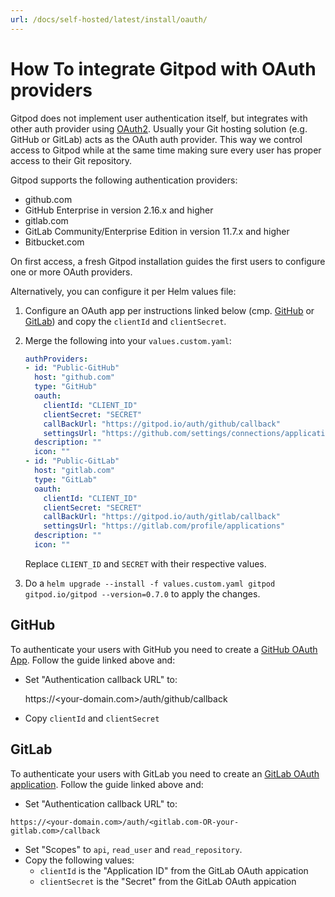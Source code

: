 ```yaml
---
url: /docs/self-hosted/latest/install/oauth/
---
```


# How To integrate Gitpod with OAuth providers

Gitpod does not implement user authentication itself, but integrates with other auth provider using [OAuth2](https://oauth.net/2/).
Usually your Git hosting solution (e.g. GitHub or GitLab) acts as the OAuth auth provider. This way we control access to Gitpod while at
the same time making sure every user has proper access to their Git repository.

Gitpod supports the following authentication providers:
* github.com
* GitHub Enterprise in version 2.16.x and higher
* gitlab.com
* GitLab Community/Enterprise Edition in version 11.7.x and higher
* Bitbucket.com

On first access, a fresh Gitpod installation guides the first users to configure one or more OAuth providers.

Alternatively, you can configure it per Helm values file:
 1. Configure an OAuth app per instructions linked below (cmp. [GitHub](#GitHub) or [GitLab](#GitLab)) and copy the `clientId` and `clientSecret`.

 2. Merge the following into your `values.custom.yaml`:
    ```yaml
    authProviders:
    - id: "Public-GitHub"
      host: "github.com"
      type: "GitHub"
      oauth:
        clientId: "CLIENT_ID"
        clientSecret: "SECRET"
        callBackUrl: "https://gitpod.io/auth/github/callback"
        settingsUrl: "https://github.com/settings/connections/applications/CLIENT_ID"
      description: ""
      icon: ""
    - id: "Public-GitLab"
      host: "gitlab.com"
      type: "GitLab"
      oauth:
        clientId: "CLIENT_ID"
        clientSecret: "SECRET"
        callBackUrl: "https://gitpod.io/auth/gitlab/callback"
        settingsUrl: "https://gitlab.com/profile/applications"
      description: ""
      icon: ""
    ```
    Replace `CLIENT_ID` and `SECRET` with their respective values.

 3. Do a `helm upgrade --install -f values.custom.yaml gitpod gitpod.io/gitpod --version=0.7.0` to apply the changes.

## GitHub
To authenticate your users with GitHub you need to create a [GitHub OAuth App](https://developer.github.com/apps/building-oauth-apps/creating-an-oauth-app/).
Follow the guide linked above and:
   - Set "Authentication callback URL" to: 

     https://<your-domain.com>/auth/github/callback
 
   - Copy `clientId` and `clientSecret`

## GitLab
To authenticate your users with GitLab you need to create an [GitLab OAuth application](https://docs.gitlab.com/ee/integration/oauth_provider.html).
Follow the guide linked above and:
   - Set "Authentication callback URL" to: 
   
    https://<your-domain.com>/auth/<gitlab.com-OR-your-gitlab.com>/callback

   - Set "Scopes" to `api`, `read_user` and `read_repository`.
   - Copy the following values:
      - `clientId` is the "Application ID" from the GitLab OAuth appication
      - `clientSecret` is the "Secret" from the GitLab OAuth appication
